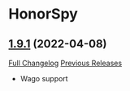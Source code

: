 # HonorSpy

## [1.9.1](https://github.com/kakysha/HonorSpy/tree/1.9.1) (2022-04-08)
[Full Changelog](https://github.com/kakysha/HonorSpy/compare/1.9.0...1.9.1) [Previous Releases](https://github.com/kakysha/HonorSpy/releases)

- Wago support  
